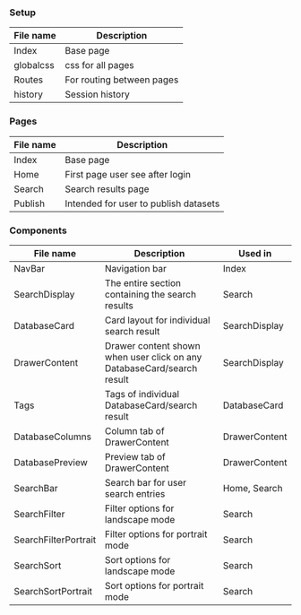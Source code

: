 
### Setup
File name | Description
------------- | -------------
Index | Base page
globalcss | css for all pages
Routes | For routing between pages
history | Session history


### Pages

File name | Description
------------- | -------------
Index | Base page
Home   | First page user see after login
Search |Search results page
Publish |Intended for user to publish datasets

### Components

File name | Description | Used in
------------- | ------------- | -------------
NavBar | Navigation bar | Index
SearchDisplay | The entire section containing the search results | Search
DatabaseCard | Card layout for individual search result | SearchDisplay
DrawerContent | Drawer content shown when user click on any DatabaseCard/search result | SearchDisplay
Tags | Tags of individual DatabaseCard/search result | DatabaseCard
DatabaseColumns | Column tab of DrawerContent | DrawerContent
DatabasePreview | Preview tab of DrawerContent | DrawerContent
SearchBar | Search bar for user search entries | Home, Search
SearchFilter | Filter options for landscape mode | Search
SearchFilterPortrait | Filter options for portrait mode | Search
SearchSort | Sort options for landscape mode | Search
SearchSortPortrait | Sort options for portrait mode | Search
